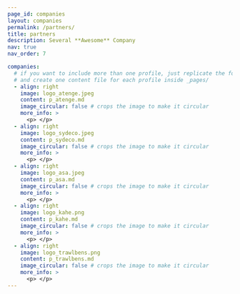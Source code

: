 ```yaml
---
page_id: companies
layout: companies
permalink: /partners/
title: partners
description: Several **Awesome** Company
nav: true
nav_order: 7

companies:
  # if you want to include more than one profile, just replicate the following block
  # and create one content file for each profile inside _pages/
  - align: right
    image: logo_atenge.jpeg
    content: p_atenge.md
    image_circular: false # crops the image to make it circular
    more_info: >
      <p> </p>
  - align: right
    image: logo_sydeco.jpeg
    content: p_sydeco.md
    image_circular: false # crops the image to make it circular
    more_info: >
      <p> </p>
  - align: right
    image: logo_asa.jpeg
    content: p_asa.md
    image_circular: false # crops the image to make it circular
    more_info: >
      <p> </p>
  - align: right
    image: logo_kahe.png
    content: p_kahe.md
    image_circular: false # crops the image to make it circular
    more_info: >
      <p> </p>
  - align: right
    image: logo_trawlbens.png
    content: p_trawlbens.md
    image_circular: false # crops the image to make it circular
    more_info: >
      <p> </p>
---
```

